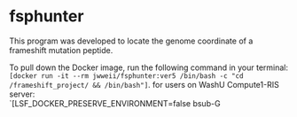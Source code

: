 # fsphunter

This program was developed to locate the genome coordinate of a frameshift mutation peptide. 


To pull down the Docker image, run the following command in your terminal:  
`[docker run -it --rm jwweii/fsphunter:ver5 /bin/bash -c "cd /frameshift_project/ && /bin/bash"]`. 
for users on WashU Compute1-RIS server:  
`[LSF_DOCKER_PRESERVE_ENVIRONMENT=false bsub-G
